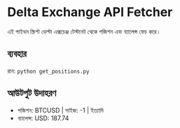 # Delta Exchange API Fetcher

এই পাইথন স্ক্রিপ্ট ডেল্টা এক্সচেঞ্জ টেস্টনেট থেকে পজিশন এবং ব্যালেন্স ফেচ করে।

## ব্যবহার
রান: `python get_positions.py`

## আউটপুট উদাহরণ
- পজিশন: BTCUSD | সাইজ: -1 | ইত্যাদি
- ব্যালেন্স: USD: 187.74
